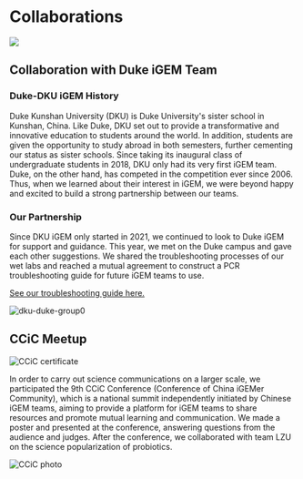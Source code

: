 <div class="h1-bg">
    <h1 class>Collaborations</h1>
    <img src="https://static.igem.wiki/teams/4161/wiki/collab-title.jpg" />
</div>

## Collaboration with Duke iGEM Team

### Duke-DKU iGEM History

Duke Kunshan University (DKU) is Duke University's sister school in Kunshan, China. Like Duke, DKU set out to provide a transformative and innovative education to students around the world. In addition, students are given the opportunity to study abroad in both semesters, further cementing our status as sister schools. Since taking its inaugural class of undergraduate students in 2018, DKU only had its very first iGEM team. Duke, on the other hand, has competed in the competition ever since 2006. Thus, when we learned about their interest in iGEM, we were beyond happy and excited to build a strong partnership between our teams.

### Our Partnership

Since DKU iGEM only started in 2021, we continued to look to Duke iGEM for support and guidance. This year, we met on the Duke campus and gave each other suggestions. We shared the troubleshooting processes of our wet labs and reached a mutual agreement to construct a PCR troubleshooting guide for future iGEM teams to use.

[See our troubleshooting guide here.](https://static.igem.wiki/teams/4161/wiki/pcr-troubleshooting-guide.pdf)

![dku-duke-group0](https://static.igem.wiki/teams/4161/wiki/dku-duke-group0.jpeg)

## CCiC Meetup

<div class="flex justify-center">
<img alt="CCiC certificate" src="https://static.igem.wiki/teams/4161/wiki/dkucciccertificate.jpg" class="w-1/2" />
</div>

In order to carry out science communications on a larger scale, we participated
the 9th CCiC Conference (Conference of China iGEMer Community), which is a
national summit independently initiated by Chinese iGEM teams, aiming to
provide a platform for iGEM teams to share resources and promote mutual
learning and communication. We made a poster and presented at the conference,
answering questions from the audience and judges. After the conference, we
collaborated with team LZU on the science popularization of probiotics.

![CCiC photo](https://static.igem.wiki/teams/4161/wiki/ccic-meeting.png)
